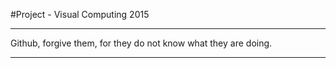 #Project - Visual Computing 2015
___________________________________
Github, forgive them, for they do not know what they are doing.
_____________
